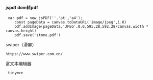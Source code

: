 #### jspdf   dom转pdf

```
 var pdf = new jsPDF('','pt','a4');
 	const pageData = canvas.toDataURL('image/jpeg',1.0)
    pdf.addImage(pageData,'JPEG',0,0,595.28,592.28/canvas.width * canvas.height)
    pdf.save('stone.pdf')
```

swiper（滑屏）

```
https://www.swiper.com.cn/
```

富文本编辑器

```
 tinymce
```



